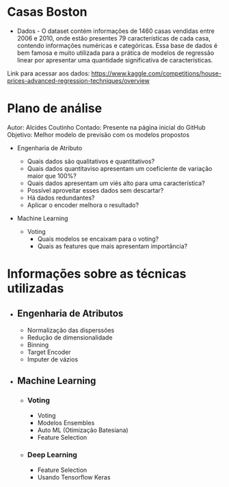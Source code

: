# Casas Boston

- Dados - O dataset contém informações de 1460 casas vendidas entre 2006 e 2010, onde estão presentes 79 características de cada casa, contendo informações numéricas e categóricas. Essa base de dados é bem famosa e muito utilizada para a prática de modelos de regressão linear por apresentar uma quantidade significativa de características.

Link para acessar aos dados: https://www.kaggle.com/competitions/house-prices-advanced-regression-techniques/overview

# Plano de análise
Autor: Alcides Coutinho
Contado: Presente na página inicial do GitHub
Objetivo: Melhor modelo de previsão com os modelos propostos
- Engenharia de Atributo 
  - Quais dados são qualitativos e quantitativos?
  - Quais dados quantitaviso apresentam um coeficiente de variação maior que 100%?
  - Quais dados apresentam um viés alto para uma característica?
  - Possível aproveitar esses dados sem descartar?
  - Há dados redundantes?
  - Aplicar o encoder melhora o resultado?
  
- Machine Learning
  - Voting
    - Quais modelos se encaixam para o voting?
    - Quais as features que mais apresentam importância?

# Informações sobre as técnicas utilizadas
- ## Engenharia de Atributos
  - Normalização das disperssões
  - Redução de dimensionalidade 
  - Binning
  - Target Encoder
  - Imputer de vázios
- ## Machine Learning
  - ### Voting
    - Voting
    - Modelos Ensembles
    - Auto ML (Otimização Batesiana)
    - Feature Selection
  - ### Deep Learning
    - Feature Selection
    - Usando Tensorflow Keras
    
